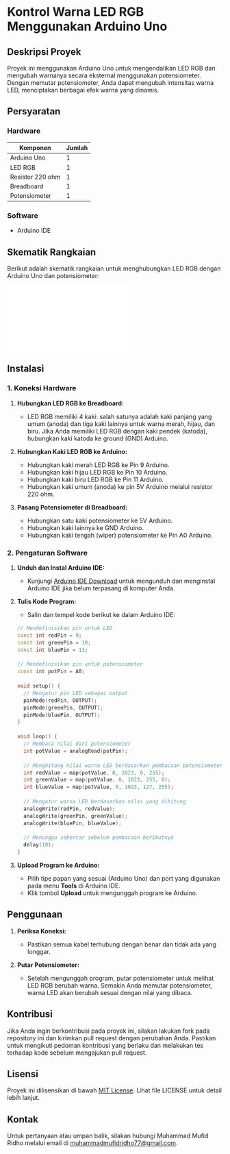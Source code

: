 # Kontrol Warna LED RGB Menggunakan Arduino Uno

## Deskripsi Proyek
Proyek ini menggunakan Arduino Uno untuk mengendalikan LED RGB dan mengubah warnanya secara eksternal menggunakan potensiometer. Dengan memutar potensiometer, Anda dapat mengubah intensitas warna LED, menciptakan berbagai efek warna yang dinamis.

## Persyaratan

### Hardware
| Komponen         | Jumlah |
|------------------|--------|
| Arduino Uno      | 1      |
| LED RGB          | 1      |
| Resistor 220 ohm | 1      |
| Breadboard       | 1      |
| Potensiometer    | 1      |

### Software
- Arduino IDE

## Skematik Rangkaian

Berikut adalah skematik rangkaian untuk menghubungkan LED RGB dengan Arduino Uno dan potensiometer:

![Skematik Rangkaian](./3_Control%20RGB%20Color%20using%20Potentsio.pdf)

## Instalasi

### 1. Koneksi Hardware

1. **Hubungkan LED RGB ke Breadboard:**
   - LED RGB memiliki 4 kaki: salah satunya adalah kaki panjang yang umum (anoda) dan tiga kaki lainnya untuk warna merah, hijau, dan biru. Jika Anda memiliki LED RGB dengan kaki pendek (katoda), hubungkan kaki katoda ke ground (GND) Arduino.

2. **Hubungkan Kaki LED RGB ke Arduino:**
   - Hubungkan kaki merah LED RGB ke Pin 9 Arduino.
   - Hubungkan kaki hijau LED RGB ke Pin 10 Arduino.
   - Hubungkan kaki biru LED RGB ke Pin 11 Arduino.
   - Hubungkan kaki umum (anoda) ke pin 5V Arduino melalui resistor 220 ohm.

3. **Pasang Potensiometer di Breadboard:**
   - Hubungkan satu kaki potensiometer ke 5V Arduino.
   - Hubungkan kaki lainnya ke GND Arduino.
   - Hubungkan kaki tengah (wiper) potensiometer ke Pin A0 Arduino.

### 2. Pengaturan Software

1. **Unduh dan Instal Arduino IDE:**
   - Kunjungi [Arduino IDE Download](https://www.arduino.cc/en/software) untuk mengunduh dan menginstal Arduino IDE jika belum terpasang di komputer Anda.

2. **Tulis Kode Program:**
   - Salin dan tempel kode berikut ke dalam Arduino IDE:

    ```cpp
    // Mendefinisikan pin untuk LED
    const int redPin = 9;
    const int greenPin = 10;
    const int bluePin = 11;

    // Mendefinisikan pin untuk potensiometer
    const int potPin = A0;

    void setup() {
      // Mengatur pin LED sebagai output
      pinMode(redPin, OUTPUT);
      pinMode(greenPin, OUTPUT);
      pinMode(bluePin, OUTPUT);
    }

    void loop() {
      // Membaca nilai dari potensiometer
      int potValue = analogRead(potPin);

      // Menghitung nilai warna LED berdasarkan pembacaan potensiometer
      int redValue = map(potValue, 0, 1023, 0, 255);
      int greenValue = map(potValue, 0, 1023, 255, 0);
      int blueValue = map(potValue, 0, 1023, 127, 255);

      // Mengatur warna LED berdasarkan nilai yang dihitung
      analogWrite(redPin, redValue);
      analogWrite(greenPin, greenValue);
      analogWrite(bluePin, blueValue);

      // Menunggu sebentar sebelum pembacaan berikutnya
      delay(10);
    }
    ```

3. **Upload Program ke Arduino:**
   - Pilih tipe papan yang sesuai (Arduino Uno) dan port yang digunakan pada menu **Tools** di Arduino IDE.
   - Klik tombol **Upload** untuk mengunggah program ke Arduino.

## Penggunaan

1. **Periksa Koneksi:**
   - Pastikan semua kabel terhubung dengan benar dan tidak ada yang longgar.

2. **Putar Potensiometer:**
   - Setelah mengunggah program, putar potensiometer untuk melihat LED RGB berubah warna. Semakin Anda memutar potensiometer, warna LED akan berubah sesuai dengan nilai yang dibaca.

## Kontribusi

Jika Anda ingin berkontribusi pada proyek ini, silakan lakukan fork pada repository ini dan kirimkan pull request dengan perubahan Anda. Pastikan untuk mengikuti pedoman kontribusi yang berlaku dan melakukan tes terhadap kode sebelum mengajukan pull request.

## Lisensi

Proyek ini dilisensikan di bawah [MIT License](LICENSE). Lihat file LICENSE untuk detail lebih lanjut.

## Kontak

Untuk pertanyaan atau umpan balik, silakan hubungi Muhammad Mufid Ridho melalui email di [muhammadmufidridho77@gmail.com](mailto:muhammadmufidridho77@gmail.com).
